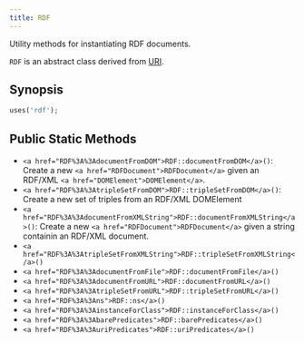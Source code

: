 ```yaml
---
title: RDF
---
```


Utility methods for instantiating RDF documents.

`RDF` is an abstract class derived from <a href="URI">URI</a>.

## Synopsis

```php
uses('rdf');
```

## Public Static Methods

* `<a href="RDF%3A%3AdocumentFromDOM">RDF::documentFromDOM</a>()`: Create a new `<a href="RDFDocument">RDFDocument</a>` given an RDF/XML `<a href="DOMElement">DOMElement</a>`.
* `<a href="RDF%3A%3AtripleSetFromDOM">RDF::tripleSetFromDOM</a>()`: Create a new set of triples from an RDF/XML DOMElement
* `<a href="RDF%3A%3AdocumentFromXMLString">RDF::documentFromXMLString</a>()`: Create a new `<a href="RDFDocument">RDFDocument</a>` given a string containin an RDF/XML
document.
* `<a href="RDF%3A%3AtripleSetFromXMLString">RDF::tripleSetFromXMLString</a>()`
* `<a href="RDF%3A%3AdocumentFromFile">RDF::documentFromFile</a>()`
* `<a href="RDF%3A%3AdocumentFromURL">RDF::documentFromURL</a>()`
* `<a href="RDF%3A%3AtripleSetFromURL">RDF::tripleSetFromURL</a>()`
* `<a href="RDF%3A%3Ans">RDF::ns</a>()`
* `<a href="RDF%3A%3AinstanceForClass">RDF::instanceForClass</a>()`
* `<a href="RDF%3A%3AbarePredicates">RDF::barePredicates</a>()`
* `<a href="RDF%3A%3AuriPredicates">RDF::uriPredicates</a>()`

